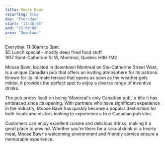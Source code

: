 ```yaml
---
title: Moose Bawr
recurring: true
day: "Thursday"
start: "11:30:00"
end: "15:00:00"
area: "Downtown"
---
```


Everyday. 11:30am to 3pm.<br>$5 Lunch special - mostly deep fried food stuff.<br>1817 Saint-Catherine St W, Montreal, Quebec H3H 1M2

<!-- more -->

Moose Bawr, located in downtown Montreal on Ste-Catherine Street West, is a unique Canadian pub that offers an inviting atmosphere for its patrons. Known for its intimate terrace that opens as soon as the weather gets milder, it provides the perfect spot to enjoy a diverse range of inventive drinks.

The pub prides itself on being 'Montreal's only Canadian pub,' a title it has embraced since its opening. With partners who have significant experience in the industry, Moose Bawr has quickly become a popular destination for both locals and visitors looking to experience a true Canadian pub vibe.

Customers can enjoy excellent cuisine and delicious drinks, making it a great place to unwind. Whether you're there for a casual drink or a hearty meal, Moose Bawr's welcoming environment and friendly service ensure a memorable experience.

